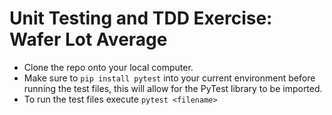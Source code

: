 # Unit Testing and TDD Exercise: Wafer Lot Average 
- Clone the repo onto your local computer. 
- Make sure to `pip install pytest`  into your current environment before running the test files, this will allow for the PyTest library to be imported.
- To run the test files execute `pytest <filename>`
